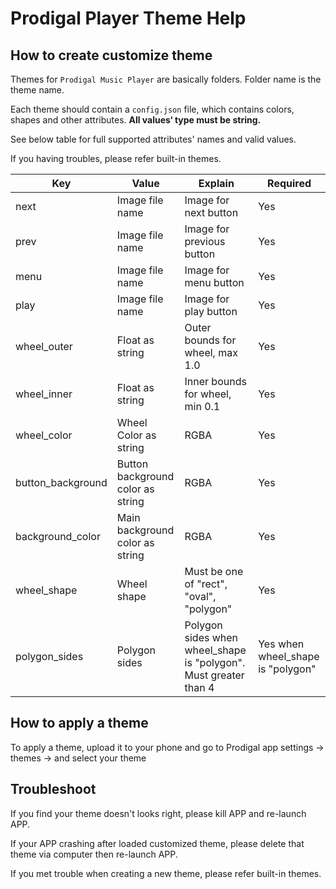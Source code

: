 # Prodigal Player Theme Help

## How to create customize theme

Themes for `Prodigal Music Player` are basically folders. Folder name is the theme name.

Each theme should contain a `config.json` file, which contains colors, shapes and other attributes. **All values‘ type must be string.**

See below table for full supported attributes' names and valid values.

If you having troubles, please refer built-in themes.



| Key               | Value                             | Explain                                  | Required                          |
| ----------------- | --------------------------------- | ---------------------------------------- | --------------------------------- |
| next              | Image file name                   | Image for next button                    | Yes                               |
| prev              | Image file name                   | Image for previous button                | Yes                               |
| menu              | Image file name                   | Image for menu button                    | Yes                               |
| play              | Image file name                   | Image for play button                    | Yes                               |
| wheel_outer       | Float as string                   | Outer bounds for wheel, max 1.0          | Yes                               |
| wheel_inner       | Float as string                   | Inner bounds for wheel, min 0.1          | Yes                               |
| wheel_color       | Wheel Color as string             | RGBA                                     | Yes                               |
| button_background | Button background color as string | RGBA                                     | Yes                               |
| background_color  | Main background color as string   | RGBA                                     | Yes                               |
| wheel_shape       | Wheel shape                       | Must be one of "rect", "oval", "polygon" | Yes                               |
| polygon_sides     | Polygon sides                     | Polygon sides when wheel_shape is "polygon". Must greater than 4 | Yes when wheel_shape is "polygon" |

## How to apply a theme

To apply a theme, upload it to your phone and go to Prodigal app settings -> themes -> and select your theme

## Troubleshoot

If you find your theme doesn't looks right, please kill APP and re-launch APP.

If your APP crashing after loaded customized theme, please delete that theme via computer then re-launch APP.

If you met trouble when creating a new theme, please refer built-in themes.


